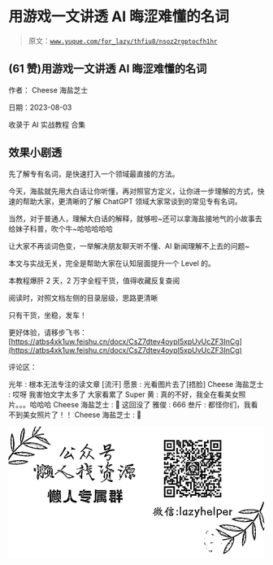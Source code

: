 # 用游戏一文讲透 AI 晦涩难懂的名词

> 原文：[`www.yuque.com/for_lazy/thfiu8/nsoz2rgptocfh1hr`](https://www.yuque.com/for_lazy/thfiu8/nsoz2rgptocfh1hr)



## (61 赞)用游戏一文讲透 AI 晦涩难懂的名词 

作者： Cheese 海盐芝士 

日期：2023-08-03 

收录于 AI 实战教程 合集 

## 效果小剧透 

先了解专有名词，是快速打入一个领域最直接的方法。 

今天，海盐就先用大白话让你听懂，再对照官方定义，让你进一步理解的方式，快速的帮助大家，更清晰的了解 ChatGPT 领域大家常谈到的常见专有名词。 

当然，对于普通人，理解大白话的解释，就够啦~还可以拿海盐接地气的小故事去给妹子科普，吹个牛~哈哈哈哈哈 

让大家不再谈词色变，一举解决朋友聊天听不懂、AI 新闻理解不上去的问题~ 

本文与实战无关，完全是帮助大家在认知层面提升一个 Level 的。 

本教程爆肝 2 天，2 万字全程干货，值得收藏反复查阅 

阅读时，对照文档左侧的目录层级，思路更清晰 

只有干货，坐稳，发车！ 

更好体验，请移步飞书：[https://atbs4xk1uw.feishu.cn/docx/CsZ7dtev4oypI5xpUvUcZF3InCg](https://atbs4xk1uw.feishu.cn/docx/CsZ7dtev4oypI5xpUvUcZF3InCg) 

评论区： 

光年 : 根本无法专注的读文章 [流汗] 愿景 : 光看图片去了[捂脸] Cheese 海盐芝士 : 哎呀 我害怕文字太多了 大家看累了 Super 黄 : 真的不好，我全在看美女照片。。。哈哈哈 Cheese 海盐芝士 : 🤔️ 这回没了 雅俊 : 666 叁斤 : 都怪你们，我看不到美女照片了！！ Cheese 海盐芝士 : 🥹 

![](img/894d30a529e7c37bcd3392323c99941c.png)  